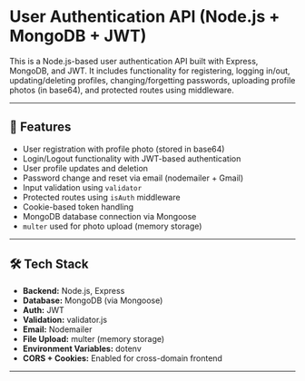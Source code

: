 # User Authentication API (Node.js + MongoDB + JWT)

This is a Node.js-based user authentication API built with Express, MongoDB, and JWT. It includes functionality for registering, logging in/out, updating/deleting profiles, changing/forgetting passwords, uploading profile photos (in base64), and protected routes using middleware.

---

## 🔧 Features

- User registration with profile photo (stored in base64)
- Login/Logout functionality with JWT-based authentication
- User profile updates and deletion
- Password change and reset via email (nodemailer + Gmail)
- Input validation using `validator`
- Protected routes using `isAuth` middleware
- Cookie-based token handling
- MongoDB database connection via Mongoose
- `multer` used for photo upload (memory storage)

---

## 🛠 Tech Stack

- **Backend:** Node.js, Express
- **Database:** MongoDB (via Mongoose)
- **Auth:** JWT
- **Validation:** validator.js
- **Email:** Nodemailer
- **File Upload:** multer (memory storage)
- **Environment Variables:** dotenv
- **CORS + Cookies:** Enabled for cross-domain frontend

---


